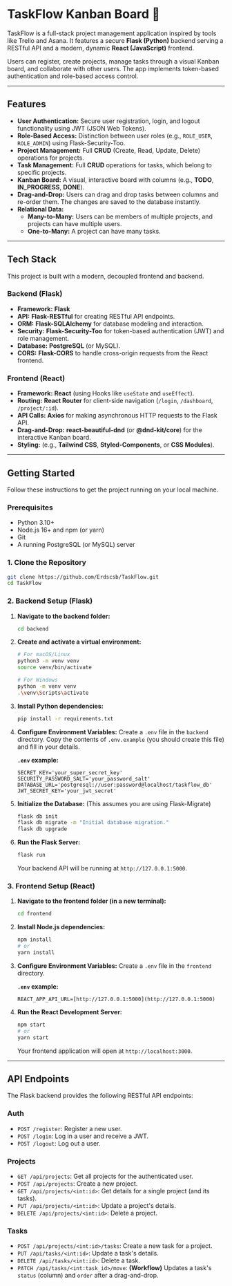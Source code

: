 # TaskFlow  Kanban Board 🚀

TaskFlow is a full-stack project management application inspired by tools like Trello and Asana. It features a secure **Flask (Python)** backend serving a RESTful API and a modern, dynamic **React (JavaScript)** frontend.

Users can register, create projects, manage tasks through a visual Kanban board, and collaborate with other users. The app implements token-based authentication and role-based access control.

---

## Features

* **User Authentication:** Secure user registration, login, and logout functionality using JWT (JSON Web Tokens).
* **Role-Based Access:** Distinction between user roles (e.g., `ROLE_USER`, `ROLE_ADMIN`) using Flask-Security-Too.
* **Project Management:** Full **CRUD** (Create, Read, Update, Delete) operations for projects.
* **Task Management:** Full **CRUD** operations for tasks, which belong to specific projects.
* **Kanban Board:** A visual, interactive board with columns (e.g., **TODO**, **IN_PROGRESS**, **DONE**).
* **Drag-and-Drop:** Users can drag and drop tasks between columns and re-order them. The changes are saved to the database instantly.
* **Relational Data:**
    * **Many-to-Many:** Users can be members of multiple projects, and projects can have multiple users.
    * **One-to-Many:** A project can have many tasks.

---

## Tech Stack

This project is built with a modern, decoupled frontend and backend.

### Backend (Flask)
* **Framework:** **Flask**
* **API:** **Flask-RESTful** for creating RESTful API endpoints.
* **ORM:** **Flask-SQLAlchemy** for database modeling and interaction.
* **Security:** **Flask-Security-Too** for token-based authentication (JWT) and role management.
* **Database:** **PostgreSQL** (or MySQL).
* **CORS:** **Flask-CORS** to handle cross-origin requests from the React frontend.

### Frontend (React)
* **Framework:** **React** (using Hooks like `useState` and `useEffect`).
* **Routing:** **React Router** for client-side navigation (`/login`, `/dashboard`, `/project/:id`).
* **API Calls:** **Axios** for making asynchronous HTTP requests to the Flask API.
* **Drag-and-Drop:** **react-beautiful-dnd** (or **@dnd-kit/core**) for the interactive Kanban board.
* **Styling:** (e.g., **Tailwind CSS**, **Styled-Components**, or **CSS Modules**).

---

## Getting Started

Follow these instructions to get the project running on your local machine.

### Prerequisites

* Python 3.10+
* Node.js 16+ and npm (or yarn)
* Git
* A running PostgreSQL (or MySQL) server

### 1. Clone the Repository

```bash
git clone https://github.com/Erdscsb/TaskFlow.git
cd TaskFlow
```

### 2. Backend Setup (Flask)

1.  **Navigate to the backend folder:**
    ```bash
    cd backend
    ```

2.  **Create and activate a virtual environment:**
    ```bash
    # For macOS/Linux
    python3 -m venv venv
    source venv/bin/activate

    # For Windows
    python -m venv venv
    .\venv\Scripts\activate
    ```

3.  **Install Python dependencies:**
    ```bash
    pip install -r requirements.txt
    ```

4.  **Configure Environment Variables:**
    Create a `.env` file in the `backend` directory. Copy the contents of `.env.example` (you should create this file) and fill in your details.

    **`.env` example:**
    ```
    SECRET_KEY='your_super_secret_key'
    SECURITY_PASSWORD_SALT='your_password_salt'
    DATABASE_URL='postgresql://user:password@localhost/taskflow_db'
    JWT_SECRET_KEY='your_jwt_secret'
    ```

5.  **Initialize the Database:**
    (This assumes you are using Flask-Migrate)
    ```bash
    flask db init
    flask db migrate -m "Initial database migration."
    flask db upgrade
    ```

6.  **Run the Flask Server:**
    ```bash
    flask run
    ```
    Your backend API will be running at `http://127.0.0.1:5000`.

### 3. Frontend Setup (React)

1.  **Navigate to the frontend folder (in a new terminal):**
    ```bash
    cd frontend
    ```

2.  **Install Node.js dependencies:**
    ```bash
    npm install
    # or
    yarn install
    ```

3.  **Configure Environment Variables:**
    Create a `.env` file in the `frontend` directory.

    **`.env` example:**
    ```
    REACT_APP_API_URL=[http://127.0.0.1:5000](http://127.0.0.1:5000)
    ```

4.  **Run the React Development Server:**
    ```bash
    npm start
    # or
    yarn start
    ```
    Your frontend application will open at `http://localhost:3000`.

---

## API Endpoints

The Flask backend provides the following RESTful API endpoints:

### Auth
* `POST /register`: Register a new user.
* `POST /login`: Log in a user and receive a JWT.
* `POST /logout`: Log out a user.

### Projects
* `GET /api/projects`: Get all projects for the authenticated user.
* `POST /api/projects`: Create a new project.
* `GET /api/projects/<int:id>`: Get details for a single project (and its tasks).
* `PUT /api/projects/<int:id>`: Update a project's details.
* `DELETE /api/projects/<int:id>`: Delete a project.

### Tasks
* `POST /api/projects/<int:id>/tasks`: Create a new task for a project.
* `PUT /api/tasks/<int:id>`: Update a task's details.
* `DELETE /api/tasks/<int:id>`: Delete a task.
* `PATCH /api/tasks/<int:task_id>/move`: **(Workflow)** Updates a task's `status` (column) and `order` after a drag-and-drop.
